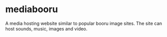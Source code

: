 # mediabooru
A media hosting website similar to popular booru image sites. The site can host sounds, music, images and video.

